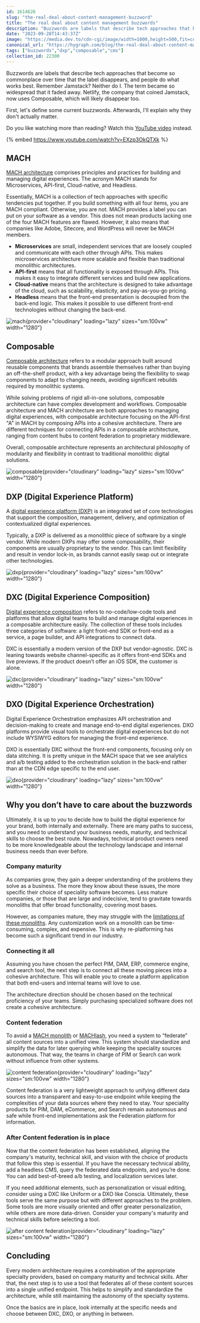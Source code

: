 ```yaml
---
id: 1614626
slug: "the-real-deal-about-content-management-buzzword"
title: "The real deal about content management buzzwords"
description: "Buzzwords are labels that describe tech approaches that become so commonplace over time that the..."
date: "2023-09-28T14:43:37Z"
image: "https://media.dev.to/cdn-cgi/image/width=1000,height=500,fit=cover,gravity=auto,format=auto/https%3A%2F%2Fdev-to-uploads.s3.amazonaws.com%2Fuploads%2Farticles%2Fpr5frm3ra3q3liidcpev.jpg"
canonical_url: "https://hygraph.com/blog/the-real-deal-about-content-management-buzzwords"
tags: ["buzzwords","dxp","composable","cms"]
collection_id: 22300
---
```


Buzzwords are labels that describe tech approaches that become so commonplace over time that the label disappears, and people do what works best. Remember Jamstack? Neither do I. The term became so widespread that it faded away. Netlify, the company that coined Jamstack, now uses Composable, which will likely disappear too.

First, let's define some current buzzwords. Afterwards, I'll explain why they don't actually matter.

Do you like watching more than reading? Watch this [YouTube video](https://www.youtube.com/watch?v=EXzp3OkQTXk) instead.

{% embed https://www.youtube.com/watch?v=EXzp3OkQTXk %}

## MACH

[MACH architecture](https://hygraph.com/blog/mach-architecture) comprises principles and practices for building and managing digital experiences. The acronym MACH stands for Microservices, API-first, Cloud-native, and Headless. 

Essentially, MACH is a collection of tech approaches with specific tendencies put together. If you build something with all four items, you are MACH compliant. Otherwise, you are not. MACH provides a label you can put on your software as a vendor. This does not mean products lacking one of the four MACH features are flawed. However, it also means that companies like Adobe, Sitecore, and WordPress will never be MACH members.

- **Microservices** are small, independent services that are loosely coupled and communicate with each other through APIs. This makes microservices architecture more scalable and flexible than traditional monolithic architectures.
- **API-first** means that all functionality is exposed through APIs. This makes it easy to integrate different services and build new applications.
- **Cloud-native** means that the architecture is designed to take advantage of the cloud, such as scalability, elasticity, and pay-as-you-go pricing.
- **Headless** means that the front-end presentation is decoupled from the back-end logic. This makes it possible to use different front-end technologies without changing the back-end.

![mach](https://media.graphassets.com/jZfjXdJMSGTG1gLrwGQQ){provider="cloudinary" loading="lazy" sizes="sm:100vw" width="1280"}

## Composable

[Composable architecture](https://hygraph.com/blog/composable-architecture) refers to a modular approach built around reusable components that brands assemble themselves rather than buying an off-the-shelf product, with a key advantage being the flexibility to swap components to adapt to changing needs, avoiding significant rebuilds required by monolithic systems. 

While solving problems of rigid all-in-one solutions, composable architecture can have complex development and workflows. Composable architecture and MACH architecture are both approaches to managing digital experiences, with composable architecture focusing on the API-first "A" in MACH by composing APIs into a cohesive architecture. There are different techniques for connecting APIs in a composable architecture, ranging from content hubs to content federation to proprietary middleware. 

Overall, composable architecture represents an architectural philosophy of modularity and flexibility in contrast to traditional monolithic digital solutions.

![composable](https://media.graphassets.com/D2oCAxwTpuhKfZ5xwEB0){provider="cloudinary" loading="lazy" sizes="sm:100vw" width="1280"}

## DXP (Digital Experience Platform)

A [digital experience platform (DXP)](https://hygraph.com/blog/what-is-a-dxp) is an integrated set of core technologies that support the composition, management, delivery, and optimization of contextualized digital experiences. 

Typically, a DXP is delivered as a monolithic piece of software by a single vendor. While modern DXPs may offer some composability, their components are usually proprietary to the vendor. This can limit flexibility and result in vendor lock-in, as brands cannot easily swap out or integrate other technologies.

![dxp](https://media.graphassets.com/rIUS6taoQJ2pcvTDA2YZ){provider="cloudinary" loading="lazy" sizes="sm:100vw" width="1280"}

## DXC (Digital Experience Composition)

[Digital experience composition](https://hygraph.com/blog/digital-experience-composition) refers to no-code/low-code tools and platforms that allow digital teams to build and manage digital experiences in a composable architecture easily. The collection of these tools includes three categories of software: a light front-end SDK or front-end as a service, a page builder, and API integrations to connect data. 

DXC is essentially a modern version of the DXP but vendor-agnostic. DXC is leaning towards website channel-specific as it offers front-end SDKs and live previews. If the product doesn’t offer an iOS SDK, the customer is alone. 

![dxc](https://media.graphassets.com/irNrx7isRUKaZ0QoDnzQ){provider="cloudinary" loading="lazy" sizes="sm:100vw" width="1280"}

## DXO (Digital Experience Orchestration)

Digital Experience Orchestration emphasizes API orchestration and decision-making to create and manage end-to-end digital experiences. DXO platforms provide visual tools to orchestrate digital experiences but do not include WYSIWYG editors for managing the front-end experience. 

DXO is essentially DXC without the front-end components, focusing only on data stitching. It is pretty unique in the MACH space that we see analytics and a/b testing added to the orchestration solution in the back-end rather than at the CDN edge specific to the end user.

![dxo](https://media.graphassets.com/WgGDwsNLTTa4wAoL7WVd){provider="cloudinary" loading="lazy" sizes="sm:100vw" width="1280"}

## Why you don’t have to care about the buzzwords

Ultimately, it is up to *you* to decide how to build the digital experience for your brand, both internally and externally. There are many paths to success, and you need to understand your business needs, maturity, and technical skills to choose the best route. Nowadays, technical product owners need to be more knowledgeable about the technology landscape and internal business needs than ever before.

### Company maturity

As companies grow, they gain a deeper understanding of the problems they solve as a business. The more they know about these issues, the more specific their choice of speciality software becomes. Less mature companies, or those that are large and indecisive, tend to gravitate towards monoliths that offer broad functionality, covering most bases.

However, as companies mature, they may struggle with the [limitations of these monoliths](https://hygraph.com/blog/monolithic-cms-limitations). Any customization work on a monolith can be time-consuming, complex, and expensive. This is why re-platforming has become such a significant trend in our industry.

### Connecting it all

Assuming you have chosen the perfect PIM, DAM, ERP, commerce engine, and search tool, the next step is to connect all these moving pieces into a cohesive architecture. This will enable you to create a platform application that both end-users and internal teams will love to use.

The architecture direction should be chosen based on the technical proficiency of your teams. Simply purchasing specialized software does not create a cohesive architecture.

### Content federation

To avoid a [MACH monolith](https://www.linkedin.com/pulse/mach-monolith-tim-benniks/) or [MACHlash](https://www.youtube.com/watch?v=so7-c2bOXpA), you need a system to “federate” all content sources into a unified view. This system should standardize and simplify the data for later querying while keeping the speciality sources autonomous. That way, the teams in charge of PIM or Search can work without influence from other systems.

![content federation](https://media.graphassets.com/fbNw1hhTSHykSwk19ggJ){provider="cloudinary" loading="lazy" sizes="sm:100vw" width="1280"}

Content federation is a very lightweight approach to unifying different data sources into a transparent and easy-to-use endpoint while keeping the complexities of your data sources where they need to stay. Your speciality products for PIM, DAM, eCommerce, and Search remain autonomous and safe while front-end implementations ask the Federation platform for information.

### After Content federation is in place

Now that the content federation has been established, aligning the company's maturity, technical skill, and vision with the choice of products that follow this step is essential. If you have the necessary technical ability, add a headless CMS, query the federated data endpoints, and you’re done. You can add best-of-breed a/b testing, and localization services later.

If you need additional elements, such as personalization or visual editing, consider using a DXC like Uniform or a DXO like Conscia. Ultimately, these tools serve the same purpose but with different approaches to the problem. Some tools are more visually oriented and offer greater personalization, while others are more data-driven. Consider your company's maturity and technical skills before selecting a tool. 

![after content federation](https://media.graphassets.com/4xZbpHRgTI2CzXQ88GG7){provider="cloudinary" loading="lazy" sizes="sm:100vw" width="1280"}

## Concluding

Every modern architecture requires a combination of the appropriate specialty providers, based on company maturity and technical skills. After that, the next step is to use a tool that federates all of these content sources into a single unified endpoint. This helps to simplify and standardize the architecture, while still maintaining the autonomy of the specialty systems.

Once the basics are in place, look internally at the specific needs and choose between DXC, DXO, or anything in between.